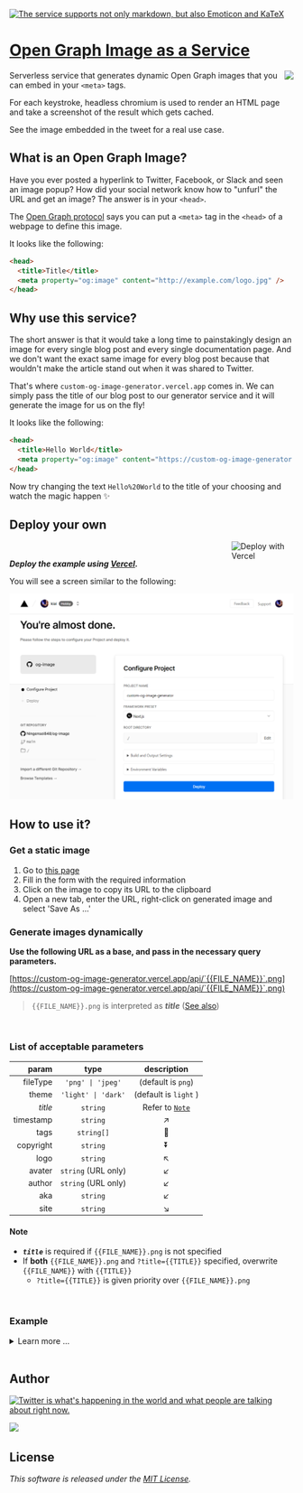 [![The service supports not only markdown, but also Emoticon and KaTeX](https://custom-og-image-generator.vercel.app/api/This%20%60App%60%20supports%20not%20only%20**Markdown**%2C%20_but%20also_%3Cbr%20%2F%3E**Emoji**%20%F0%9F%8E%89%F0%9F%8E%8A%F0%9F%8D%BE%F0%9F%A5%B3%20_and_%3Cbr%20%2F%3E%20%24%5CKaTeX%24.png?theme=light&copyright=Kubokawa+Takara&logo=https%3A%2F%2Fgithub.githubassets.com%2Fimages%2Fmona-loading-default-static.svg&avater=https%3A%2F%2Fpbs.twimg.com%2Fprofile_images%2F763543133724352513%2Fr6RlBYDo_400x400.jpg&author=Kiai&aka=%40Ningensei848&site=Ningensei848%2Fog-image&tags=nextjs&tags=image-generator&tags=vercel&tags=ogp-image)](https://ningensei848.github.io/og-image/)

# [Open Graph Image as a Service](https://ningensei848.github.io/og-image/)

<a href="https://twitter.com/vercel">
    <img align="right" src="https://og-image.vercel.app/tweet.png" height="300" />
</a>

Serverless service that generates dynamic Open Graph images that you can embed in your `<meta>` tags.

For each keystroke, headless chromium is used to render an HTML page and take a screenshot of the result which gets cached.

See the image embedded in the tweet for a real use case.

## What is an Open Graph Image?

Have you ever posted a hyperlink to Twitter, Facebook, or Slack and seen an image popup?
How did your social network know how to "unfurl" the URL and get an image?
The answer is in your `<head>`.

The [Open Graph protocol](http://ogp.me) says you can put a `<meta>` tag in the `<head>` of a webpage to define this image.

It looks like the following:

```html
<head>
  <title>Title</title>
  <meta property="og:image" content="http://example.com/logo.jpg" />
</head>
```

## Why use this service?

The short answer is that it would take a long time to painstakingly design an image for every single blog post and every single documentation page. And we don't want the exact same image for every blog post because that wouldn't make the article stand out when it was shared to Twitter.

That's where `custom-og-image-generator.vercel.app` comes in. We can simply pass the title of our blog post to our generator service and it will generate the image for us on the fly!

It looks like the following:

```html
<head>
  <title>Hello World</title>
  <meta property="og:image" content="https://custom-og-image-generator.vercel.app/api/**Hello**%20World.png" />
</head>
```

Now try changing the text `Hello%20World` to the title of your choosing and watch the magic happen ✨

## Deploy your own

<a href="https://vercel.com/new/git/external?repository-url=https://github.com/Ningensei848/og-image&project-name=og-image&repository-name=og-image">
<img src="https://vercel.com/button" alt="Deploy with Vercel" align="right" width="110"/>
</a>

<br />

_**Deploy the example using [Vercel](https://vercel.com?utm_source=github&utm_medium=readme).**_

You will see a screen similar to the following:

[![the configuration page for deploying to vercel](.github/images/configure-project.png)](https://vercel.com/new/git/external?repository-url=https://github.com/Ningensei848/og-image&project-name=og-image&repository-name=og-image)

## How to use it?

### Get a static image

1. Go to [this page](https://custom-og-image-generator.vercel.app)
2. Fill in the form with the required information
3. Click on the image to copy its URL to the clipboard
4. Open a new tab, enter the URL, right-click on generated image and select 'Save As ...'

### Generate images dynamically

**Use the following URL as a base, and pass in the necessary query parameters.**

[https://custom-og-image-generator.vercel.app/api/`{{FILE_NAME}}`.png](https://custom-og-image-generator.vercel.app/api/`{{FILE_NAME}}`.png)

> `{{FILE_NAME}}.png` is interpreted as _**title**_ ([See also](#note))

<br />

### List of acceptable parameters

|     param |        type         |       description        |
| --------: | :-----------------: | :----------------------: |
|  fileType |  `'png' \| 'jpeg'`  |    (default is `png`)    |
|     theme | `'light' \| 'dark'` |  (default is `light` )   |
|   _title_ |      `string`       | Refer to [`Note`](#note) |
| timestamp |      `string`       |   :arrow_upper_right:    |
|      tags |     `string[]`      |    :arrow_down_small:    |
| copyright |      `string`       |   :arrow_double_down:    |
|      logo |      `string`       |    :arrow_upper_left:    |
|    avater | `string` (URL only) |    :arrow_lower_left:    |
|    author | `string` (URL only) |    :arrow_lower_left:    |
|       aka |      `string`       |    :arrow_lower_left:    |
|      site |      `string`       |   :arrow_lower_right:    |

#### Note

- **_`title`_** is required if `{{FILE_NAME}}.png` is not specified
- If **both** `{{FILE_NAME}}.png` and `?title={{TITLE}}` specified, overwrite `{{FILE_NAME}}` with `{{TITLE}}`
  - `?title={{TITLE}}` is given priority over `{{FILE_NAME}}.png`

<br />

### Example

<details>
<summary>Learn more ...</summary>

##### `/` (App root)

- [https://example.vercel.app](https://custom-og-image-generator.vercel.app)
  - main page with default params
- [https://example.vercel.app/`?aka=@octocat`](https://custom-og-image-generator.vercel.app/?aka=@octocat)
  - with custom params (replace defaults)
- [https://example.vercel.app/`{{FILE_NAME}}`.png](https://custom-og-image-generator.vercel.app/{{FILE_NAME}}.png)
  - If you specify a static asset _**without parameters**_, an error will occur (404 Not Found)
  - This is so that the other static assets that make up the site are not recognized as parameters
- [https://example.vercel.app/`{{FILE_NAME}}`.png`?aka=@octocat`](https://custom-og-image-generator.vercel.app/{{FILE_NAME}}.png?aka=@octocat)
  - `{{FILE_NAME}}.png` is interpreted as `?title={{FILE_NAME}}`
  - redirect to [https://example.vercel.app/`?title={{FILE_NAME}}`&aka=@octocat](https://custom-og-image-generator.vercel.app/?title={{FILE_NAME}}&aka=@octocat)

##### `/api`

- [https://example.vercel.app/api/](https://custom-og-image-generator.vercel.app/api/)
  - redirect to main page with no param
- [https://example.vercel.app/api/`{{FILE_NAME}}`.png](https://custom-og-image-generator.vercel.app/api/{{FILE_NAME}}.png)
  - generated image
  - `{{FILE_NAME}}`.png is _mandatory_
- [https://example.vercel.app/api/`?title={{TITLE}}`](https://custom-og-image-generator.vercel.app/api/?title={{TITLE}})
  - redirect to [https://example.vercel.app/api/`{{TITLE}}`.png](https://custom-og-image-generator.vercel.app/api/{{TITLE}}.png)
- [https://example.vercel.app/api/`?aka=@octocat`](https://custom-og-image-generator.vercel.app/api/?aka=@octocat)
  - If neither `{{FILE_NAME}}`.png nor `?title={{TITLE}}` is specified, then redirect to main page (with params)
- [https://example.vercel.app/api/`{{FILE_NAME}}`.png`?title={{TITLE}}`](https://custom-og-image-generator.vercel.app/api/{{FILE_NAME}}.png?title={{TITLE}})
  - overwrite `{{FILE_NAME}}` with `{{TITLE}}`
  - redirect to [https://example.vercel.app/api/`{{TITLE}}`.png](https://custom-og-image-generator.vercel.app/api/{{TITLE}}.png)

</details>
<br />

## Author

[![Twitter is what's happening in the world and what people are talking about right now.](https://img.shields.io/badge/@Ningensei848-%231DA1F2.svg?&style=for-the-badge&logo=twitter&logoColor=white)](https://twitter.com/Ningensei848)

[![](https://img.shields.io/badge/k.kubokawa@klis.tsukuba.ac.jp-%23757575.svg?&style=for-the-badge&logo=gmail&logoColor=EA4335)](mailto:k.kubokawa@klis.tsukuba.ac.jp)

## License

_This software is released under the [MIT License](LICENSE)._

